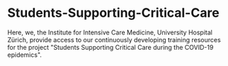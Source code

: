 # Students-Supporting-Critical-Care

Here, we, the Institute for Intensive Care Medicine, University Hospital Zürich, provide access to our continuously developing 
training resources for the project "Students Supporting Critical Care during the COVID-19 epidemics".

